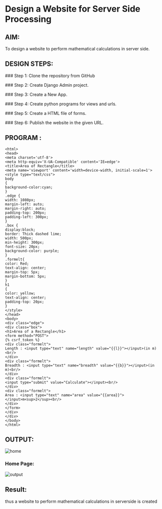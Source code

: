 # Design a Website for Server Side Processing

## AIM:
To design a website to perform mathematical calculations in server side.

## DESIGN STEPS:

### Step 1:
Clone the repository from GitHub

### Step 2:
Create Django Admin project.

### Step 3:
Create a New App.

### Step 4:
Create python programs for views and urls.

### Step 5:
Create a HTML file of forms.

### Step 6:
Publish the website in the given URL.

## PROGRAM :


    <html>
    <head>
    <meta charset='utf-8'>
    <meta http-equiv='X-UA-Compatible' content='IE=edge'>
    <title>Area of Rectangle</title>
    <meta name='viewport' content='width=device-width, initial-scale=1'>
    <style type="text/css">
    body 
    {
    background-color:cyan;
    }
    .edge {
    width: 1080px;
    margin-left: auto;
    margin-right: auto;
    padding-top: 200px;
    padding-left: 300px;
    }
    .box {
    display:block;
    border: Thick dashed lime;
    width: 500px;
    min-height: 300px;
    font-size: 20px;
    background-color: purple;
    }
    .formelt{
    color: Red;
    text-align: center;
    margin-top: 5px;
    margin-bottom: 5px;
    }
    h1
    {
    color: yellow;
    text-align: center;
    padding-top: 20px;
    }
    </style>
    </head>
    <body>
    <div class="edge">
    <div class="box">
    <h1>Area of a Rectangle</h1>
    <form method="POST">
    {% csrf_token %}
    <div class="formelt">
    Length : <input type="text" name="length" value="{{l}}"></input>(in m)<br/>
    </div>
    <div class="formelt">
    Breadth : <input type="text" name="breadth" value="{{b}}"></input>(in m)<br/>
    </div>
    <div class="formelt">
    <input type="submit" value="Calculate"></input><br/>
    </div>
    <div class="formelt">
    Area : <input type="text" name="area" value="{{area}}"></input>m<sup>2</sup><br/>
    </div>
    </form>
    </div>
    </div>
    </body>
    </html>


## OUTPUT:

![home](serversideprocessing/output.png)

### Home Page:
![output](serversideprocessing/out.png)

## Result:

thus a website to perform mathematical calculations in serverside is created
